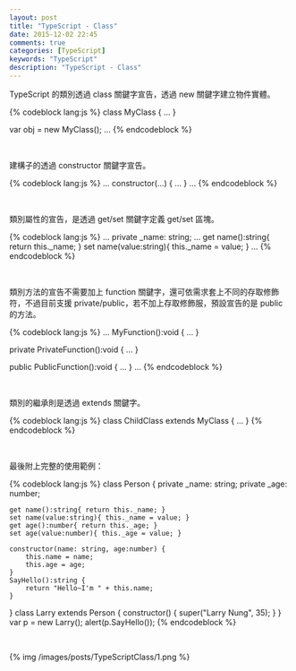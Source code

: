 ```yaml
---
layout: post
title: "TypeScript - Class"
date: 2015-12-02 22:45
comments: true
categories: [TypeScript]
keywords: "TypeScript"
description: "TypeScript - Class"
---
```


TypeScript 的類別透過 class 關鍵字宣告，透過 new 關鍵字建立物件實體。  

<!-- More -->

{% codeblock lang:js %}
class MyClass { 
	...
} 

var obj = new MyClass();
...
{% endcodeblock %}
	
<br/>


建構子的透過 constructor 關鍵字宣告。  

{% codeblock lang:js %}
...
constructor(...) { 
	... 
} 
...
{% endcodeblock %}

<br/>


類別屬性的宣告，是透過 get/set 關鍵字定義 get/set 區塊。  

{% codeblock lang:js %}
...
private _name: string; 
...
get name():string{ return this._name; } 
set name(value:string){ this._name = value; } 
...
{% endcodeblock %}

<br/>


類別方法的宣告不需要加上 function 關鍵字，還可依需求套上不同的存取修飾符，不過目前支援 private/public，若不加上存取修飾服，預設宣告的是 public 的方法。  

{% codeblock lang:js %}
...
MyFunction():void { 
	...
}

private PrivateFunction():void { 
        ...
}

public PublicFunction():void { 
        ...
}
...
{% endcodeblock %}

<br/>


類別的繼承則是透過 extends 關鍵字。  

{% codeblock lang:js %}
class ChildClass extends MyClass { 
	...
} 
{% endcodeblock %}

<br/>


最後附上完整的使用範例：  

{% codeblock lang:js %}
class Person { 
	private _name: string; 
	private _age: number; 

	get name():string{ return this._name; } 
	set name(value:string){ this._name = value; } 
	get age():number{ return this._age; } 
	set age(value:number){ this._age = value; } 

	constructor(name: string, age:number) {
		this.name = name; 
		this.age = age; 
	} 
	SayHello():string { 
		return "Hello~I'm " + this.name; 
	} 
} 
class Larry extends Person { 
	constructor() { 
		super("Larry Nung", 35); 
	} 
} 
var p = new Larry(); 
alert(p.SayHello());
{% endcodeblock %}

<br/>


{% img /images/posts/TypeScriptClass/1.png %}
